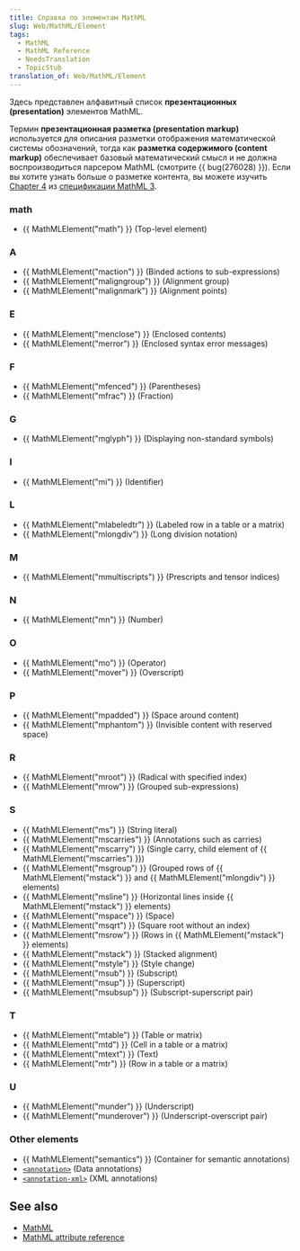 ```yaml
---
title: Справка по элементам MathML
slug: Web/MathML/Element
tags:
  - MathML
  - MathML Reference
  - NeedsTranslation
  - TopicStub
translation_of: Web/MathML/Element
---
```


Здесь представлен алфавитный список **презентационных (presentation)** элементов MathML.

Термин **презентационная разметка (presentation markup)** используется для описания разметки отображения математической системы обозначений, тогда как **разметка содержимого (content markup)** обеспечивает базовый математический смысл и не должна воспроизводиться парсером MathML (смотрите {{ bug(276028) }}). Если вы хотите узнать больше о разметке контента, вы можете изучить [Chapter 4](http://www.w3.org/TR/MathML3/chapter4.html) из [спецификации MathML 3](http://www.w3.org/TR/MathML3/).

### math

- {{ MathMLElement("math") }} (Top-level element)

### A

- {{ MathMLElement("maction") }} (Binded actions to sub-expressions)
- {{ MathMLElement("maligngroup") }} (Alignment group)
- {{ MathMLElement("malignmark") }} (Alignment points)

### E

- {{ MathMLElement("menclose") }} (Enclosed contents)
- {{ MathMLElement("merror") }} (Enclosed syntax error messages)

### F

- {{ MathMLElement("mfenced") }} (Parentheses)
- {{ MathMLElement("mfrac") }} (Fraction)

### G

- {{ MathMLElement("mglyph") }} (Displaying non-standard symbols)

### I

- {{ MathMLElement("mi") }} (Identifier)

### L

- {{ MathMLElement("mlabeledtr") }} (Labeled row in a table or a matrix)
- {{ MathMLElement("mlongdiv") }} (Long division notation)

### M

- {{ MathMLElement("mmultiscripts") }} (Prescripts and tensor indices)

### N

- {{ MathMLElement("mn") }} (Number)

### O

- {{ MathMLElement("mo") }} (Operator)
- {{ MathMLElement("mover") }} (Overscript)

### P

- {{ MathMLElement("mpadded") }} (Space around content)
- {{ MathMLElement("mphantom") }} (Invisible content with reserved space)

### R

- {{ MathMLElement("mroot") }} (Radical with specified index)
- {{ MathMLElement("mrow") }} (Grouped sub-expressions)

### S

- {{ MathMLElement("ms") }} (String literal)
- {{ MathMLElement("mscarries") }} (Annotations such as carries)
- {{ MathMLElement("mscarry") }} (Single carry, child element of {{ MathMLElement("mscarries") }})
- {{ MathMLElement("msgroup") }} (Grouped rows of {{ MathMLElement("mstack") }} and {{ MathMLElement("mlongdiv") }} elements)
- {{ MathMLElement("msline") }} (Horizontal lines inside {{ MathMLElement("mstack") }} elements)
- {{ MathMLElement("mspace") }} (Space)
- {{ MathMLElement("msqrt") }} (Square root without an index)
- {{ MathMLElement("msrow") }} (Rows in {{ MathMLElement("mstack") }} elements)
- {{ MathMLElement("mstack") }} (Stacked alignment)
- {{ MathMLElement("mstyle") }} (Style change)
- {{ MathMLElement("msub") }} (Subscript)
- {{ MathMLElement("msup") }} (Superscript)
- {{ MathMLElement("msubsup") }} (Subscript-superscript pair)

### T

- {{ MathMLElement("mtable") }} (Table or matrix)
- {{ MathMLElement("mtd") }} (Cell in a table or a matrix)
- {{ MathMLElement("mtext") }} (Text)
- {{ MathMLElement("mtr") }} (Row in a table or a matrix)

### U

- {{ MathMLElement("munder") }} (Underscript)
- {{ MathMLElement("munderover") }} (Underscript-overscript pair)

### Other elements

- {{ MathMLElement("semantics") }} (Container for semantic annotations)
- [`<annotation>`](/ru/docs/MathML/Element/semantics) (Data annotations)
- [`<annotation-xml>`](/ru/docs/MathML/Element/semantics) (XML annotations)

## See also

- [MathML](/ru/docs/Web/MathML)
- [MathML attribute reference](/ru/docs/Web/MathML/Attribute)
